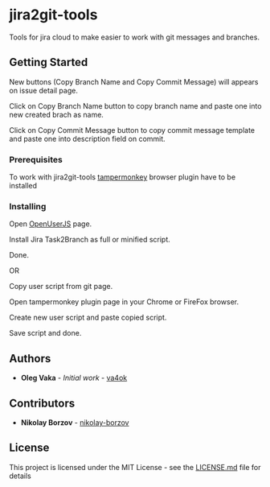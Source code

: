 # jira2git-tools

Tools for jira cloud to make easier to work with git messages and branches.

## Getting Started

New buttons (Copy Branch Name and Copy Commit Message) will appears on issue detail page. 

Click on Copy Branch Name button to copy branch name and paste one into new created brach as name.

Click on Copy Commit Message button to copy commit message template and paste one into description field on commit.

### Prerequisites

To work with jira2git-tools [tampermonkey](https://www.tampermonkey.net/) browser plugin have to be installed

### Installing

Open [OpenUserJS](https://openuserjs.org/scripts/va4ok/Jira_Task2Branch) page.

Install Jira Task2Branch as full or minified script.

Done.


OR


Copy user script from git page.

Open tampermonkey plugin page in your Chrome or FireFox browser.

Create new user script and paste copied script.

Save script and done.

## Authors

* **Oleg Vaka** - *Initial work* - [va4ok](https://github.com/va4ok)

## Contributors

* **Nikolay Borzov** - [nikolay-borzov](https://github.com/nikolay-borzov)

## License

This project is licensed under the MIT License - see the [LICENSE.md](LICENSE.md) file for details

